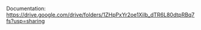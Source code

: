 Documentation: https://drive.google.com/drive/folders/1ZHpPxYr2oe1Xilb_dTR6L80dtpRBq7fs?usp=sharing
